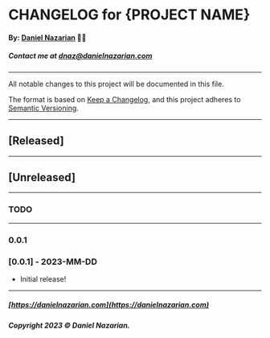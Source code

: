# CHANGELOG for {PROJECT NAME}
#### By: [Daniel Nazarian](https://danielnazarian) 🐧👹
##### Contact me at <dnaz@danielnazarian.com>

-------------------------------------------------------

All notable changes to this project will be documented in this file.

The format is based on [Keep a Changelog](https://keepachangelog.com/en/1.0.0/),
and this project adheres to [Semantic Versioning](https://semver.org/spec/v2.0.0.html).


-------------------------------------------------------

## [Released]

-------------------------------------------------------

## [Unreleased]

-----


### TODO


-----
### 0.0.1





### [0.0.1] - 2023-MM-DD
- Initial release!

-------------------------------------------------------

##### [https://danielnazarian.com](https://danielnazarian.com)
##### Copyright 2023 © Daniel Nazarian.

